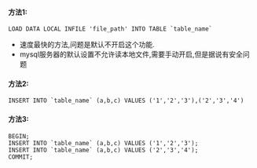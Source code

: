 #### 方法1:
```
LOAD DATA LOCAL INFILE 'file_path' INTO TABLE `table_name`
```
* 速度最快的方法,问题是默认不开启这个功能.
* mysql服务器的默认设置不允许读本地文件,需要手动开启,但是据说有安全问题

#### 方法2:
```
INSERT INTO `table_name` (a,b,c) VALUES ('1','2','3'),('2','3','4')
```

#### 方法3:
```
BEGIN;
INSERT INTO `table_name` (a,b,c) VALUES ('1','2','3');
INSERT INTO `table_name` (a,b,c) VALUES ('2','3','4');
COMMIT;
```